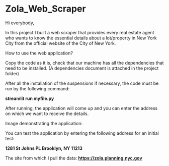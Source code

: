 # Zola_Web_Scraper

Hi everybody,

In this project I built a web scraper that provides every real estate agent who wants to know the essential details about a lot/property in New York City from the official website of the City of New York.

How to use the web application?

Copy the code as it is, check that our machine has all the dependencies that need to be installed. (A dependencies document is attached in the project folder)

After all the installation of the suspensions if necessary, the code must be run by the following command:

**streamlit run myfile.py**

After running, the application will come up and you can enter the address on which we want to receive the details.

Image demonstrating the application:

You can test the application by entering the following address for an initial test:
 
**1281 St Johns PL Brooklyn, NY 11213**

The site from which I pull the data: **https://zola.planning.nyc.gov**
